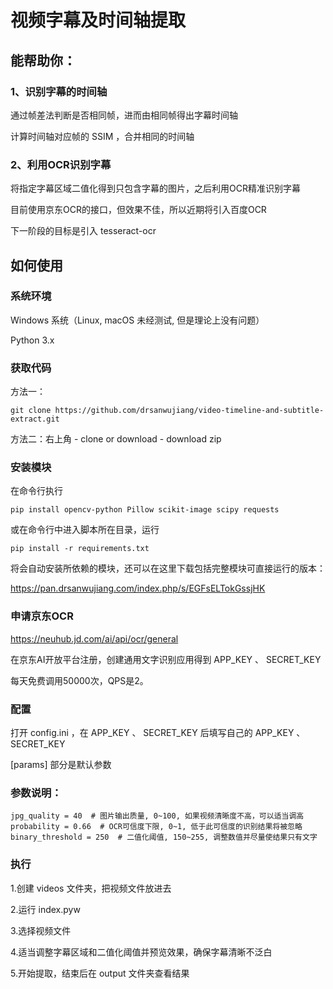 # 视频字幕及时间轴提取

## 能帮助你：

### 1、识别字幕的时间轴
通过帧差法判断是否相同帧，进而由相同帧得出字幕时间轴

计算时间轴对应帧的 SSIM ，合并相同的时间轴

### 2、利用OCR识别字幕
将指定字幕区域二值化得到只包含字幕的图片，之后利用OCR精准识别字幕

目前使用京东OCR的接口，但效果不佳，所以近期将引入百度OCR

下一阶段的目标是引入 tesseract-ocr

## 如何使用
### 系统环境
Windows 系统（Linux, macOS 未经测试, 但是理论上没有问题）

Python 3.x

### 获取代码
方法一：

    git clone https://github.com/drsanwujiang/video-timeline-and-subtitle-extract.git

方法二：右上角 - clone or download - download zip

### 安装模块
在命令行执行

    pip install opencv-python Pillow scikit-image scipy requests

或在命令行中进入脚本所在目录，运行
    
    pip install -r requirements.txt
    
将会自动安装所依赖的模块，还可以在这里下载包括完整模块可直接运行的版本：

https://pan.drsanwujiang.com/index.php/s/EGFsELTokGssjHK


### 申请京东OCR
https://neuhub.jd.com/ai/api/ocr/general

在京东AI开放平台注册，创建通用文字识别应用得到 APP_KEY 、 SECRET_KEY

每天免费调用50000次，QPS是2。

### 配置
打开 config.ini ，在 APP_KEY 、 SECRET_KEY 后填写自己的 APP_KEY 、 SECRET_KEY

[params] 部分是默认参数

### 参数说明：
    jpg_quality = 40  # 图片输出质量, 0~100, 如果视频清晰度不高，可以适当调高
    probability = 0.66  # OCR可信度下限, 0~1, 低于此可信度的识别结果将被忽略
    binary_threshold = 250  # 二值化阈值, 150~255, 调整数值并尽量使结果只有文字

### 执行
1.创建 videos 文件夹，把视频文件放进去

2.运行 index.pyw

3.选择视频文件

4.适当调整字幕区域和二值化阈值并预览效果，确保字幕清晰不泛白

5.开始提取，结束后在 output 文件夹查看结果